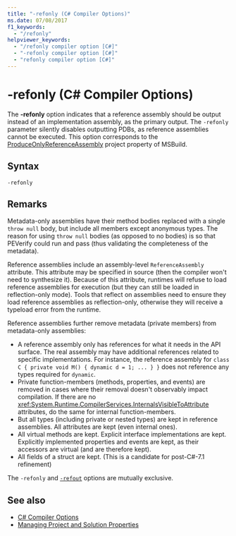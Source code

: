 ```yaml
---
title: "-refonly (C# Compiler Options)"
ms.date: 07/08/2017
f1_keywords: 
  - "/refonly"
helpviewer_keywords: 
  - "/refonly compiler option [C#]"
  - "-refonly compiler option [C#]"
  - "refonly compiler option [C#]"
---
```


# -refonly (C# Compiler Options)

The **-refonly** option indicates that a reference assembly should be output instead of an implementation assembly, as the primary output. The `-refonly` parameter silently disables outputting PDBs, as reference assemblies cannot be executed. This option corresponds to the [ProduceOnlyReferenceAssembly](/visualstudio/msbuild/common-msbuild-project-properties) project property of MSBuild.

## Syntax

```console
-refonly
```

## Remarks

Metadata-only assemblies have their method bodies replaced with a single `throw null` body, but include all members except anonymous types. The reason for using `throw null` bodies (as opposed to no bodies) is so that PEVerify could run and pass (thus validating the completeness of the metadata).

Reference assemblies include an assembly-level `ReferenceAssembly` attribute. This attribute may be specified in source (then the compiler won't need to synthesize it). Because of this attribute, runtimes will refuse to load reference assemblies for execution (but they can still be loaded in reflection-only mode). Tools that reflect on assemblies need to ensure they load reference assemblies as reflection-only, otherwise they will receive a typeload error from the runtime.

Reference assemblies further remove metadata (private members) from metadata-only assemblies:

- A reference assembly only has references for what it needs in the API surface. The real assembly may have additional references related to specific implementations. For instance, the reference assembly for `class C { private void M() { dynamic d = 1; ... } }` does not reference any types required for `dynamic`.
- Private function-members (methods, properties, and events) are removed in cases where their removal doesn't observably impact compilation. If there are no <xref:System.Runtime.CompilerServices.InternalsVisibleToAttribute> attributes, do the same for internal function-members.
- But all types (including private or nested types) are kept in reference assemblies. All attributes are kept (even internal ones).
- All virtual methods are kept. Explicit interface implementations are kept. Explicitly implemented properties and events are kept, as their accessors are virtual (and are therefore kept).
- All fields of a struct are kept. (This is a candidate for post-C#-7.1 refinement)

The `-refonly` and [`-refout`](refout-compiler-option.md) options are mutually exclusive.

## See also

- [C# Compiler Options](../../../csharp/language-reference/compiler-options/index.md)
- [Managing Project and Solution Properties](/visualstudio/ide/managing-project-and-solution-properties)
